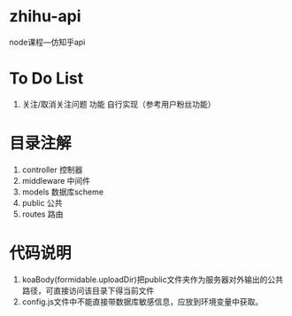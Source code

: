 # zhihu-api
node课程—仿知乎api

# To Do List
1. 关注/取消关注问题 功能 自行实现（参考用户粉丝功能）

# 目录注解
1. controller 控制器
2. middleware 中间件
3. models 数据库scheme
4. public 公共
5. routes 路由

# 代码说明
1. koaBody(formidable.uploadDir)把public文件夹作为服务器对外输出的公共路径，可直接访问该目录下得当前文件
2. config.js文件中不能直接带数据库敏感信息，应放到环境变量中获取。
